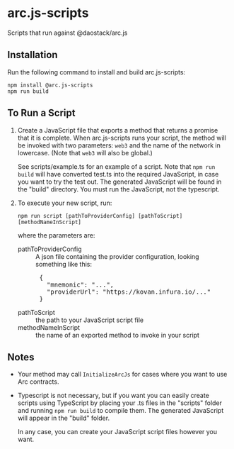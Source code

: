 # arc.js-scripts
Scripts that run against @daostack/arc.js

## Installation

Run the following command to install and build arc.js-scripts:

```
npm install @arc.js-scripts
npm run build
```

## To Run a Script

1. Create a JavaScript file that exports a method that returns a promise that it is complete.
 When arc.js-scripts runs your script, the method will be invoked with two parameters: `web3` and the name of the network in lowercase. (Note that `web3` will also be global.)
 
    See scripts/example.ts for an example of a script. Note that `npm run build` will have converted test.ts into the required JavaScript, in case you want to try the test out.  The generated JavaScript will be found in the "build" directory.  You must run the JavaScript, not the typescript.
2. To execute your new script, run:

    `npm run script [pathToProviderConfig] [pathToScript] [methodNameInScript]`

    where the parameters are:

    <dl>
    <dt>pathToProviderConfig</dt>
    <dd>A json file containing the provider configuration, looking something like this:
      <pre>
    {
      "mnemonic": "...",
      "providerUrl": "https://kovan.infura.io/..."
    }</pre>
      </dd>
    <dt>pathToScript</dt><dd>the path to your JavaScript script file</dd>
    <dt>methodNameInScript</dt><dd>the name of an exported method to invoke in your script</dd>
    </dl>

## Notes

* Your method may call `InitializeArcJs` for cases where you want to use Arc contracts.

* Typescript is not necessary, but if you want you can easily create scripts using TypeScript by placing your .ts files in the "scripts" folder and running `npm run build` to compile them.  The generated JavaScript will appear in the "build" folder.

    In any case, you can create your JavaScript script files however you want.
